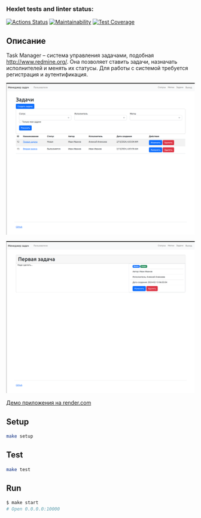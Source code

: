 ### Hexlet tests and linter status:

[![Actions Status](https://github.com/NairiGy/backend-project-6/actions/workflows/hexlet-check.yml/badge.svg)](https://github.com/NairiGy/backend-project-6/actions)
[![Maintainability](https://api.codeclimate.com/v1/badges/bcb937aca47dc94b0fc9/maintainability)](https://codeclimate.com/github/NairiGy/backend-project-6/maintainability)
[![Test Coverage](https://api.codeclimate.com/v1/badges/bcb937aca47dc94b0fc9/test_coverage)](https://codeclimate.com/github/NairiGy/backend-project-6/test_coverage)

## Описание

Task Manager – система управления задачами, подобная http://www.redmine.org/. Она позволяет ставить задачи, назначать исполнителей и менять их статусы. Для работы с системой требуется регистрация и аутентификация.

![Экран управления задачами](https://github.com/NairiGy/backend-project-6/blob/main/readme/task-manager.png?raw=true)

![Карточка задачи](https://github.com/NairiGy/backend-project-6/blob/main/readme/Screenshot.png?raw=true)

[Демо приложения на render.com](https://fastify-3ddj.onrender.com)

## Setup

```bash
make setup
```

## Test

```bash
make test
```

## Run

```bash
$ make start
# Open 0.0.0.0:10000
```

